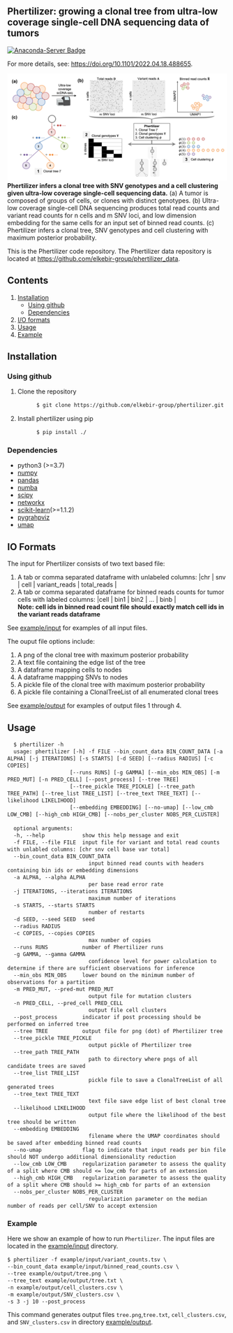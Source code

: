 ## Phertilizer: growing a clonal tree from ultra-low coverage single-cell DNA sequencing data of tumors
<!-- [![Anaconda-Server Badge](https://anaconda.org/bioconda/phertilizer/badges/version.svg)](https://anaconda.org/bioconda/phertilizer) 
[![Anaconda-Server Badge](https://anaconda.org/bioconda/phertilizer/badges/installer/conda.svg)](https://conda.anaconda.org/bioconda)  -->
[![Anaconda-Server Badge](https://anaconda.org/bioconda/phertilizer/badges/license.svg)](https://anaconda.org/bioconda/phertilizer)   

For more details, see: https://doi.org/10.1101/2022.04.18.488655.



![Overview of Phertilizer](overview.png)
**Phertilizer infers a clonal tree with SNV genotypes and a cell clustering given ultra-low coverage single-cell sequencing data.**
(a) A tumor is composed of groups of cells, or clones with distinct genotypes.
(b) Ultra-low coverage single-cell DNA sequencing produces total read counts and variant read counts for n cells and m SNV loci, and low dimension embedding for the same cells for an input set of binned read counts.
(c) Phertilizer infers a clonal tree, SNV genotypes and cell clustering with maximum posterior probability.

This is the Phertilizer code repository. The Phertilizer data repository is located at https://github.com/elkebir-group/phertilizer_data.
## Contents

  1. [Installation](#install)
     <!-- * [Using conda](#conda) -->
     * [Using github](#compilation)
     * [Dependencies](#pre-requisites)
  2. [I/O formats](#io) 
  3. [Usage](#usage)
  4. [Example](#example)

<a name="install"></a>

## Installation
<!-- <a name="conda"></a>
### Using conda (recommended)
 Phertilizer is available as a package from bioconda. Installing via conda will also install all required dependencies.  
  ```bash
            $ conda install -c bioconda phertilizer 
  ``` -->
  
<a name="compilation"></a> 
### Using github
   1. Clone the repository
      ```bash
            $ git clone https://github.com/elkebir-group/phertilizer.git
   2. Install phertilizer using pip
      ```bash
            $ pip install ./
      ```


<a name="pre-requisites"></a>
### Dependencies
+ python3 (>=3.7)
+ [numpy](https://numpy.org/doc/)
+ [pandas](https://pandas.pydata.org/pandas-docs/stable/index.html)
+ [numba](http://numba.pydata.org)
+ [scipy](https://scipy.org)
+ [networkx](https://networkx.org)
+ [scikit-learn](https://scikit-learn.org/stable/modules/clustering.html#clustering)(>=1.1.2)
+ [pygrahpviz](https://pygraphviz.github.io)
+ [umap](https://umap-learn.readthedocs.io/en/latest/index.html)


<a name="io"></a>
## IO Formats
The input for Phertilizer consists of two text based file:
  1. A tab or comma separated dataframe with unlabeled columns: |chr | snv | cell | variant_reads | total_reads |
  2. A tab or comma separated dataframe for binned reads counts for tumor cells with labeled columns: |cell | bin1 | bin2 | ... | binb |  
     **Note: cell ids in binned read count file should exactly match cell ids in the variant reads dataframe**

 
 See [example/input](example/input) for examples of all input files.  

The ouput file options include:  
  1. A png of the clonal tree with maximum posterior probability
  2. A text file containing the edge list of the tree
  3. A dataframe mapping cells to nodes
  4. A dataframe mappping SNVs to nodes
  5. A pickle file of the clonal tree with maximum posterior probability
  6. A pickle file containing a ClonalTreeList of all enumerated clonal trees


See [example/output](example/output) for examples of output files 1 through 4.  


<a name="usage"></a>
## Usage

      $ phertilizer -h
      usage: phertilizer [-h] -f FILE --bin_count_data BIN_COUNT_DATA [-a ALPHA] [-j ITERATIONS] [-s STARTS] [-d SEED] [--radius RADIUS] [-c COPIES]
                        [--runs RUNS] [-g GAMMA] [--min_obs MIN_OBS] [-m PRED_MUT] [-n PRED_CELL] [--post_process] [--tree TREE]
                        [--tree_pickle TREE_PICKLE] [--tree_path TREE_PATH] [--tree_list TREE_LIST] [--tree_text TREE_TEXT] [--likelihood LIKELIHOOD]
                        [--embedding EMBEDDING] [--no-umap] [--low_cmb LOW_CMB] [--high_cmb HIGH_CMB] [--nobs_per_cluster NOBS_PER_CLUSTER]

      optional arguments:
      -h, --help            show this help message and exit
      -f FILE, --file FILE  input file for variant and total read counts with unlabled columns: [chr snv cell base var total]
      --bin_count_data BIN_COUNT_DATA
                              input binned read counts with headers containing bin ids or embedding dimensions
      -a ALPHA, --alpha ALPHA
                              per base read error rate
      -j ITERATIONS, --iterations ITERATIONS
                              maximum number of iterations
      -s STARTS, --starts STARTS
                              number of restarts
      -d SEED, --seed SEED  seed
      --radius RADIUS
      -c COPIES, --copies COPIES
                              max number of copies
      --runs RUNS           number of Phertilizer runs
      -g GAMMA, --gamma GAMMA
                              confidence level for power calculation to determine if there are sufficient observations for inference
      --min_obs MIN_OBS     lower bound on the minimum number of observations for a partition
      -m PRED_MUT, --pred-mut PRED_MUT
                              output file for mutation clusters
      -n PRED_CELL, --pred_cell PRED_CELL
                              output file cell clusters
      --post_process        indicator if post processing should be performed on inferred tree
      --tree TREE           output file for png (dot) of Phertilizer tree
      --tree_pickle TREE_PICKLE
                              output pickle of Phertilizer tree
      --tree_path TREE_PATH
                              path to directory where pngs of all candidate trees are saved
      --tree_list TREE_LIST
                              pickle file to save a ClonalTreeList of all generated trees
      --tree_text TREE_TEXT
                              text file save edge list of best clonal tree
      --likelihood LIKELIHOOD
                              output file where the likelihood of the best tree should be written
      --embedding EMBEDDING
                              filename where the UMAP coordinates should be saved after embedding binned read counts
      --no-umap             flag to indicate that input reads per bin file should NOT undergo additional dimensionality reduction
      --low_cmb LOW_CMB     regularization parameter to assess the quality of a split where CMB should <= low_cmb for parts of an extension
      --high_cmb HIGH_CMB   regularization parameter to assess the quality of a split where CMB should >= high_cmb for parts of an extension
      --nobs_per_cluster NOBS_PER_CLUSTER
                              regularization parameter on the median number of reads per cell/SNV to accept extension


<a name="example"></a>
### Example

Here we show an example of how to run `Phertilizer`.
The input files are located in the [example/input](example/input) directory.


    $ phertilizer -f example/input/variant_counts.tsv \
    --bin_count_data example/input/binned_read_counts.csv \
    --tree example/output/tree.png \
    --tree_text example/output/tree.txt \
    -n example/output/cell_clusters.csv \
    -m example/output/SNV_clusters.csv \
    -s 3 -j 10 --post_process

This command generates output files `tree.png`,`tree.txt`, `cell_clusters.csv`, and `SNV_clusters.csv` in directory [example/output](example/output).

